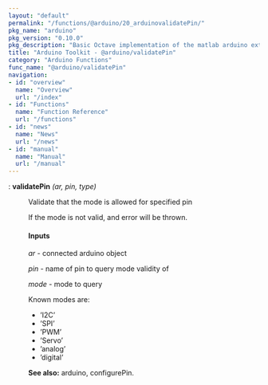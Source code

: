```yaml
---
layout: "default"
permalink: "/functions/@arduino/20_arduinovalidatePin/"
pkg_name: "arduino"
pkg_version: "0.10.0"
pkg_description: "Basic Octave implementation of the matlab arduino extension,  allowing communication to a programmed arduino board to control its  hardware."
title: "Arduino Toolkit - @arduino/validatePin"
category: "Arduino Functions"
func_name: "@arduino/validatePin"
navigation:
- id: "overview"
  name: "Overview"
  url: "/index"
- id: "Functions"
  name: "Function Reference"
  url: "/functions"
- id: "news"
  name: "News"
  url: "/news"
- id: "manual"
  name: "Manual"
  url: "/manual"
---
```

<dl class="def">
<dt id="index-validatePin"><span class="category">: </span><span><em></em> <strong>validatePin</strong> <em>(<var>ar</var>, <var>pin</var>, <var>type</var>)</em><a href='#index-validatePin' class='copiable-anchor'></a></span></dt>
<dd><p>Validate that the mode is allowed for specified pin
</p>
<p>If the mode is not valid, and error will be thrown.
</p>
<span id="Inputs"></span><h4 class="subsubheading">Inputs</h4>
<p><var>ar</var> - connected arduino object
</p>
<p><var>pin</var> -  name of pin to query mode validity of
</p>
<p><var>mode</var> - mode to query
</p> 
<p>Known modes are:
 </p><ul>
<li> &rsquo;I2C&rsquo;
 </li><li> &rsquo;SPI&rsquo;
 </li><li> &rsquo;PWM&rsquo;
 </li><li> &rsquo;Servo&rsquo;
 </li><li> &rsquo;analog&rsquo;
 </li><li> &rsquo;digital&rsquo;

</li></ul>


<p><strong>See also:</strong> arduino, configurePin.
 </p></dd></dl>